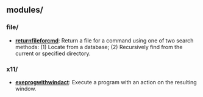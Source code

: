 
## modules/

### file/

* [**returnfileforcmd**](file/returnfileforcmd): Return a file for a command using one of two search methods: (1) Locate from a database; (2) Recursively find from the current or specified directory.

### x11/

* [**exeprogwithwindact**](x11/exeprogwithwindact): Execute a program with an action on the resulting window.
